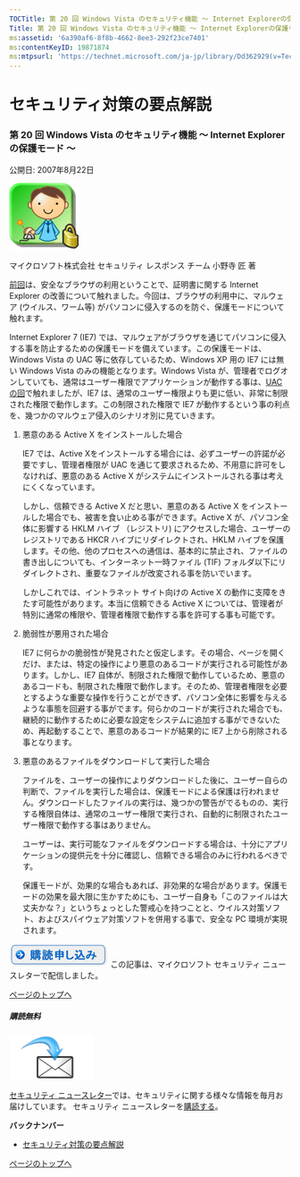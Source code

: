```yaml
---
TOCTitle: 第 20 回 Windows Vista のセキュリティ機能 ～ Internet Explorerの保護モード ～
Title: 第 20 回 Windows Vista のセキュリティ機能 ～ Internet Explorerの保護モード ～
ms:assetid: '6a390af6-8f8b-4662-8ee3-292f23ce7401'
ms:contentKeyID: 19871874
ms:mtpsurl: 'https://technet.microsoft.com/ja-jp/library/Dd362929(v=TechNet.10)'
---
```


セキュリティ対策の要点解説
==========================

### 第 20 回 Windows Vista のセキュリティ機能 ～ Internet Explorerの保護モード ～

公開日: 2007年8月22日

![](images/Dd362929.SecPoint(ja-jp,TechNet.10).gif)

マイクロソフト株式会社
セキュリティ レスポンス チーム
小野寺 匠 著

[前回](https://technet.microsoft.com/ja-jp/library/b139a207-7635-49f9-bf1e-675cf503ee79(v=TechNet.10))は、安全なブラウザの利用ということで、証明書に関する Internet Explorer の改善について触れました。今回は、ブラウザの利用中に、マルウェア (ウイルス、ワーム等) がパソコンに侵入するのを防ぐ、保護モードについて触れます。

Internet Explorer 7 (IE7) では、マルウェアがブラウザを通じてパソコンに侵入する事を防止するための保護モードを備えています。この保護モードは、Windows Vista の UAC 等に依存しているため、Windows XP 用の IE7 には無い Windows Vista のみの機能となります。Windows Vista が、管理者でログオンしていても、通常はユーザー権限でアプリケーションが動作する事は、[UAC の回](https://technet.microsoft.com/ja-jp/library/0aabb805-c58e-42ae-9d8e-13c688a88fe7(v=TechNet.10))で触れましたが、IE7 は、通常のユーザー権限よりも更に低い、非常に制限された権限で動作します。この制限された権限で IE7 が動作するという事の利点を、幾つかのマルウェア侵入のシナリオ別に見ていきます。

1.  悪意のある Active X をインストールした場合

    IE7 では、Active Xをインストールする場合には、必ずユーザーの許諾が必要ですし、管理者権限が UAC を通じて要求されるため、不用意に許可をしなければ、悪意のある Active X がシステムにインストールされる事は考えにくくなっています。

    しかし、信頼できる Active X だと思い、悪意のある Active X をインストールした場合でも、被害を食い止める事ができます。Active X が、パソコン全体に影響する HKLM ハイブ （レジストリ) にアクセスした場合、ユーザーのレジストリである HKCR ハイブにリダイレクトされ、HKLM ハイブを保護します。その他、他のプロセスへの通信は、基本的に禁止され、ファイルの書き出しについても、インターネット一時ファイル (TIF) フォルダ以下にリダイレクトされ、重要なファイルが改変される事を防いでいます。

    しかしこれでは、イントラネット サイト向けの Active X の動作に支障をきたす可能性があります。本当に信頼できる Active X については、管理者が特別に通常の権限や、管理者権限で動作する事を許可する事も可能です。

2.  脆弱性が悪用された場合

    IE7 に何らかの脆弱性が発見されたと仮定します。その場合、ページを開くだけ、または、特定の操作により悪意のあるコードが実行される可能性があります。しかし、IE7 自体が、制限された権限で動作しているため、悪意のあるコードも、制限された権限で動作します。そのため、管理者権限を必要とするような重要な操作を行うことができず、パソコン全体に影響を与えるような事態を回避する事がでます。何らかのコードが実行された場合でも、継続的に動作するために必要な設定をシステムに追加する事ができないため、再起動することで、悪意のあるコードが結果的に IE7 上から削除される事となります。

3.  悪意のあるファイルをダウンロードして実行した場合

    ファイルを、ユーザーの操作によりダウンロードした後に、ユーザー自らの判断で、ファイルを実行した場合は、保護モードによる保護は行われません。ダウンロードしたファイルの実行は、幾つかの警告がでるものの、実行する権限自体は、通常のユーザー権限で実行され、自動的に制限されたユーザー権限で動作する事はありません。

    ユーザーは、実行可能なファイルをダウンロードする場合は、十分にアプリケーションの提供元を十分に確認し、信頼できる場合のみに行われるべきです。

    保護モードが、効果的な場合もあれば、非効果的な場合があります。保護モードの効果を最大限に生かすためにも、ユーザー自身も「このファイルは大丈夫かな？」というちょっとした警戒心を持つことと、ウイルス対策ソフト、およびスパイウェア対策ソフトを併用する事で、安全な PC 環境が実現されます。

[![](images/Dd362929.btn_reg_today(ja-jp,TechNet.10).jpg)](https://technet.microsoft.com/ja-jp/library/d2607610-3137-420b-9bbf-2552bec68922(v=TechNet.10))  
この記事は、マイクロソフト セキュリティ ニュースレターで配信しました。 

[](#mainsection)[ページのトップへ](#mainsection)

##### 購読無料

![](images/Dd362929.subscribe(ja-jp,TechNet.10).gif) 

[セキュリティ ニュースレター](http://www.microsoft.com/japan/technet/security/secnews/default.mspx)では、セキュリティに関する様々な情報を毎月お届けしています。
セキュリティ ニュースレターを[購読する](https://technet.microsoft.com/ja-jp/library/d2607610-3137-420b-9bbf-2552bec68922(v=TechNet.10))。

**バックナンバー**
-   [セキュリティ対策の要点解説](https://technet.microsoft.com/ja-jp/library/f301b3b4-fdcc-43f8-846e-135538db4edf(v=TechNet.10))

[](#mainsection)[ページのトップへ](#mainsection)
